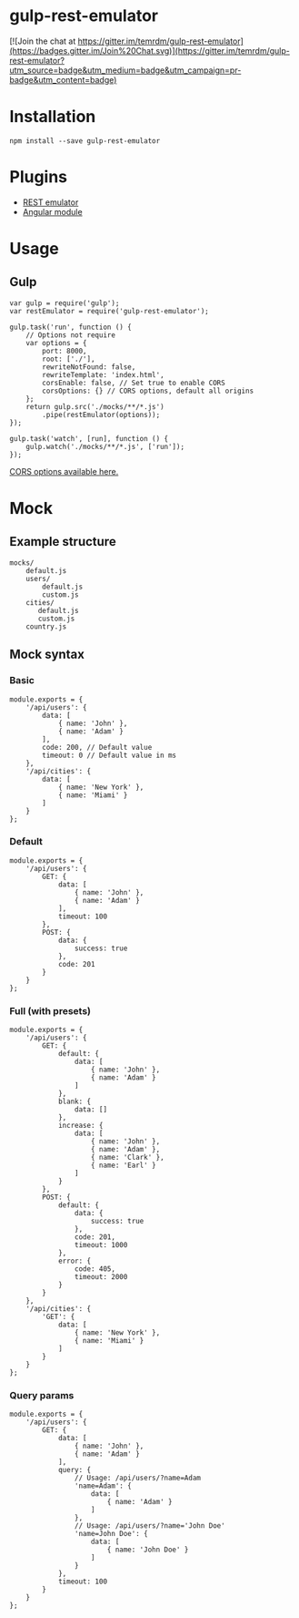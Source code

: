 gulp-rest-emulator
===========

[![Join the chat at https://gitter.im/temrdm/gulp-rest-emulator](https://badges.gitter.im/Join%20Chat.svg)](https://gitter.im/temrdm/gulp-rest-emulator?utm_source=badge&utm_medium=badge&utm_campaign=pr-badge&utm_content=badge)

# Installation

    npm install --save gulp-rest-emulator

# Plugins

* [REST emulator](https://github.com/temrdm/rest-emulator)
* [Angular module](https://github.com/temrdm/ng-rest-emulator)

# Usage

## Gulp

    var gulp = require('gulp');
    var restEmulator = require('gulp-rest-emulator');

    gulp.task('run', function () {
        // Options not require
        var options = {
            port: 8000,
            root: ['./'],
            rewriteNotFound: false,
            rewriteTemplate: 'index.html',
            corsEnable: false, // Set true to enable CORS
            corsOptions: {} // CORS options, default all origins
        };
        return gulp.src('./mocks/**/*.js')
            .pipe(restEmulator(options));
    });

    gulp.task('watch', [run], function () {
        gulp.watch('./mocks/**/*.js', ['run']);
    });

[CORS options available here.](https://github.com/troygoode/node-cors#configuration-options)

# Mock

## Example structure

  	mocks/
  	    default.js
  	    users/
  	        default.js
  	        custom.js
	    cities/
	       default.js
           custom.js
        country.js

## Mock syntax

### Basic

```
module.exports = {
    '/api/users': {
        data: [
            { name: 'John' },
            { name: 'Adam' }
        ],
        code: 200, // Default value
        timeout: 0 // Default value in ms
    },
    '/api/cities': {
        data: [
            { name: 'New York' },
            { name: 'Miami' }
        ]
    }
};
```

### Default

```
module.exports = {
    '/api/users': {
        GET: {
            data: [
                { name: 'John' },
                { name: 'Adam' }
            ],
            timeout: 100
        },
        POST: {
            data: {
                success: true
            },
            code: 201
        }
    }
};
```

### Full (with presets)

```
module.exports = {
    '/api/users': {
        GET: {
            default: {
                data: [
                    { name: 'John' },
                    { name: 'Adam' }
                ]
            },
            blank: {
                data: []
            },
            increase: {
                data: [
                    { name: 'John' },
                    { name: 'Adam' },
                    { name: 'Clark' },
                    { name: 'Earl' }
                ]
            }
        },
        POST: {
            default: {
                data: {
                    success: true
                },
                code: 201,
                timeout: 1000
            },
            error: {
                code: 405,
                timeout: 2000
            }
        }
    },
    '/api/cities': {
        'GET': {
            data: [
                { name: 'New York' },
                { name: 'Miami' }
            ]
        }
    }
};

```

### Query params

```
module.exports = {
    '/api/users': {
        GET: {
            data: [
                { name: 'John' },
                { name: 'Adam' }
            ],
            query: {
                // Usage: /api/users/?name=Adam
                'name=Adam': {
                    data: [
                        { name: 'Adam' }
                    ]
                },
                // Usage: /api/users/?name='John Doe'
                'name=John Doe': {
                    data: [
                        { name: 'John Doe' }
                    ]
                }
            },
            timeout: 100
        }
    }
};
```
